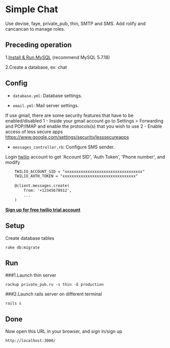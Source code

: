 # Simple Chat

Use devise, faye, private_pub, thin, SMTP and SMS. 
Add rolify and cancancan to manage roles.

## Preceding operation

1.[Install & Run MySQL](https://dev.mysql.com/downloads/installer/) (recommend MySQL 5.7.18)

2.Create a database, ex: chat

## Config

* `database.yml`: Database settings.

* `email.yml`: Mail server settings. 

If use gmail, there are some security features that have to be enabled/disabled
1 - Inside your gmail account go to Settings > Forwarding and POP/IMAP and enable the protocols(s) that you wish to use
2 - Enable access of less secure apps https://www.google.com/settings/security/lesssecureapps
	
* `messages_controller.rb`: Configure SMS sender.

Login [twilio](https://www.twilio.com/) account to get 'Account SID', 'Auth Token', 'Phone number', and modify
```rhtml
	TWILIO_ACCOUNT_SID = "xxxxxxxxxxxxxxxxxxxxxxxxxxxxxxxxxx"
	TWILIO_AUTH_TOKEN = "xxxxxxxxxxxxxxxxxxxxxxxxxxxxxxxx"
	
	@client.messages.create(
		from: '+12345678912',
		...
	)
```
**[Sign up for free twilio trial account](https://www.twilio.com/try-twilio)**

## Setup

Create database tables
```
rake db:migrate
```

## Run

###1.Launch thin server

```
rackup private_pub.ru -s thin -E production
```

###2.Launch rails server on different terminal

```
rails s
```

## Done

Now open this URL in your browser, and sign in/sign up

```
http://localhost:3000/
```
